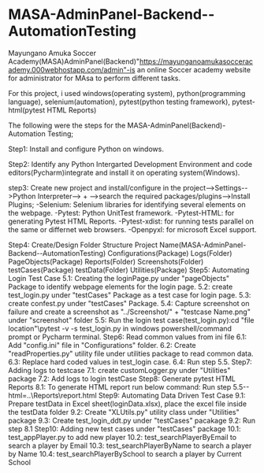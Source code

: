 # MASA-AdminPanel-Backend--AutomationTesting
Mayungano Amuka Soccer Academy(MASA)AdminPanel(Backend)"https://mayunganoamukasocceracademy.000webhostapp.com/admin"-is an online Soccer academy website for administrator for MAsa to perform
different tasks. 

For this project, i used windows(operating system), python(programming language), selenium(automation), pytest(python testing framework), pytest-html(pytest HTML Reports)

The following were  the steps for the MASA-AdminPanel(Backend)-Automation Testing;

Step1: Install and configure Python on windows.

Step2: Identify any Python Intergarted Development Environment and code editors(Pycharm)integrate and install it on operating system(Windows).

step3: Create new project and install/configure in the project-->Settings-->Python Interpreter--> + -->search the required packages/plugins-->Install Plugins;
       -Selenium: Selenium libraries for identifying several elements on the webpage.
       -Pytest: Python UnitTest framework.
       -Pytest-HTML: for generating Pytest HTML Reports.
       -Pytest-xdist: for running tests parallel on the same or differnet web browsers.
       -Openpyxl: for microsoft Excel support.
       
 Step4: Create/Design Folder Structure 
      Project Name(MASA-AdminPanel-Backend--AutomationTesting)
           Configurations(Package)
           Logs(Folder)
           PageObjects(Package)
           Reports(Folder)
           Screenshots(Folder)
           testCases(Package)
           testData(Folder)
           Utilities(Package)
Step5: Automating Login Test Case
     5.1: Creating the loginPage.py under "pageObjects" Package to identify webpage elements for the login page.
     5.2: create test_login.py under "testCases" Package as a test case for login page.
     5.3: create confest.py under "testCases" Package.
     5.4: Capture screenshot on failure and create a screenshot as "../Screenshot/" + "testcase Name.png" under "screenshot" folder
     5.5: Run the login test case(test_login.py):cd \"file location"\pytest -v -s test_login.py in windows powershell/command prompt or Pycharm terminal.
Step6: Read common values from ini file
     6.1: Add "config.ini" file in "Configurations" folder.
     6.2: Create "readProperties.py" utility file under utilities package to read common data.
     6.3: Replace hard coded values in test_login case.
     6.4: Run step 5.5.
Step7: Adding logs to testcase
     7.1: create customLogger.py under "Utilities" package
     7.2: Add logs to login testCase
Step8: Generate pytest HTML Reports
     8.1: To generate HTML report run below command:
        Run step 5.5\--html=..\Reports\report.html
Step9: Automating Data Driven Test Case
     9.1: Prepare testData in Excel sheet(loginData.xlsx), place the excel file inside the testData folder
     9.2: Create "XLUtils.py" utility class under "Utilities" package
     9.3: Create test_login_ddt.py under "testCases" pacakage
     9.2: Run step 8.1
Step10: Adding new test cases under "testCases" package
     10.1: test_appPlayer.py to add new player
     10.2: test_searchPlayerByEmail to search a player by Email
     10.3: test_searchPlayerByName to search a player by Name
     10.4: test_searchPlayerBySchool to search a player by Current School
     
     
      
     
 
       
